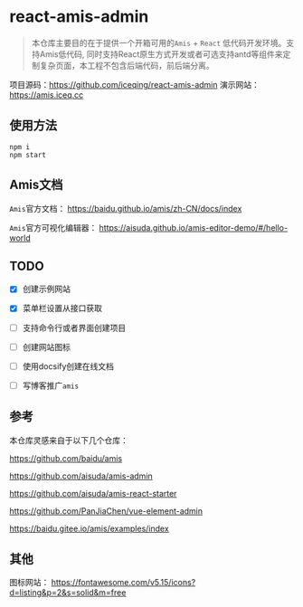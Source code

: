 # react-amis-admin

> 本仓库主要目的在于提供一个开箱可用的`Amis` + `React` 低代码开发环境。支持Amis低代码, 同时支持React原生方式开发或者可选支持antd等组件来定制复杂页面，本工程不包含后端代码，前后端分离。


项目源码：https://github.com/iceqing/react-amis-admin
演示网站：https://amis.iceq.cc

## 使用方法
```
npm i
npm start
```


## Amis文档

`Amis`官方文档： https://baidu.github.io/amis/zh-CN/docs/index

`Amis`官方可视化编辑器： https://aisuda.github.io/amis-editor-demo/#/hello-world


## TODO
- [x] 创建示例网站
- [x] 菜单栏设置从接口获取
- [ ] 支持命令行或者界面创建项目
- [ ] 创建网站图标
- [ ] 使用docsify创建在线文档
- [ ] 写博客推广`amis`



## 参考

本仓库灵感来自于以下几个仓库：

https://github.com/baidu/amis

https://github.com/aisuda/amis-admin

https://github.com/aisuda/amis-react-starter

https://github.com/PanJiaChen/vue-element-admin

https://baidu.gitee.io/amis/examples/index

## 其他

图标网站：
https://fontawesome.com/v5.15/icons?d=listing&p=2&s=solid&m=free